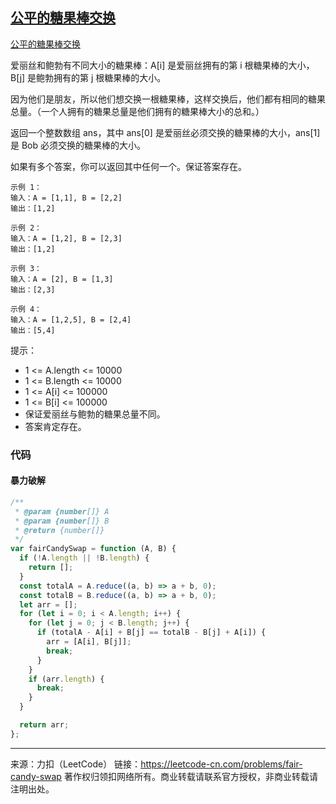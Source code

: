## [公平的糖果棒交换](https://leetcode-cn.com/problems/fair-candy-swap/)

[公平的糖果棒交换](https://leetcode-cn.com/problems/fair-candy-swap/)

爱丽丝和鲍勃有不同大小的糖果棒：A[i] 是爱丽丝拥有的第 i 根糖果棒的大小，B[j] 是鲍勃拥有的第 j 根糖果棒的大小。

因为他们是朋友，所以他们想交换一根糖果棒，这样交换后，他们都有相同的糖果总量。（一个人拥有的糖果总量是他们拥有的糖果棒大小的总和。）

返回一个整数数组 ans，其中 ans[0] 是爱丽丝必须交换的糖果棒的大小，ans[1] 是 Bob 必须交换的糖果棒的大小。

如果有多个答案，你可以返回其中任何一个。保证答案存在。

```
示例 1：
输入：A = [1,1], B = [2,2]
输出：[1,2]

示例 2：
输入：A = [1,2], B = [2,3]
输出：[1,2]

示例 3：
输入：A = [2], B = [1,3]
输出：[2,3]

示例 4：
输入：A = [1,2,5], B = [2,4]
输出：[5,4]
```

提示：

- 1 <= A.length <= 10000
- 1 <= B.length <= 10000
- 1 <= A[i] <= 100000
- 1 <= B[i] <= 100000
- 保证爱丽丝与鲍勃的糖果总量不同。
- 答案肯定存在。

### 代码

#### 暴力破解

```js
/**
 * @param {number[]} A
 * @param {number[]} B
 * @return {number[]}
 */
var fairCandySwap = function (A, B) {
  if (!A.length || !B.length) {
    return [];
  }
  const totalA = A.reduce((a, b) => a + b, 0);
  const totalB = B.reduce((a, b) => a + b, 0);
  let arr = [];
  for (let i = 0; i < A.length; i++) {
    for (let j = 0; j < B.length; j++) {
      if (totalA - A[i] + B[j] == totalB - B[j] + A[i]) {
        arr = [A[i], B[j]];
        break;
      }
    }
    if (arr.length) {
      break;
    }
  }

  return arr;
};
```

---

来源：力扣（LeetCode）
链接：https://leetcode-cn.com/problems/fair-candy-swap
著作权归领扣网络所有。商业转载请联系官方授权，非商业转载请注明出处。
